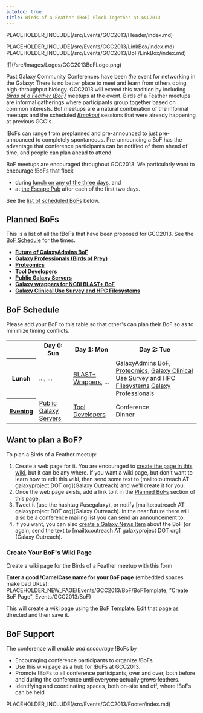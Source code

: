 ```yaml
---
autotoc: true
title: Birds of a Feather (BoF) Flock Together at GCC2013
---
```

PLACEHOLDER_INCLUDE(/src/Events/GCC2013/Header/index.md)



PLACEHOLDER_INCLUDE(/src/Events/GCC2013/LinkBox/index.md)
PLACEHOLDER_INCLUDE(/src/Events/GCC2013/BoF/LinkBox/index.md)

<div class='left'>![](/src/Images/Logos/GCC2013BoFLogo.png)</div>

Past Galaxy Community Conferences have been *the* event for networking in the Galaxy: There is no better place to meet and learn from others doing high-throughput biology.  GCC2013 will extend this tradition by including *[Birds of a Feather (BoF)](http://en.wikipedia.org/wiki/Birds_of_a_feather_(computing))* meetups at the event.  Birds of a Feather meetups are informal gatherings where participants group together based on common interests.  Bof meetups are a natural combination of the informal meetups and the scheduled *[Breakout](/src/Events/GCC2012/Program/Breakouts/index.md)* sessions that were already happening at previous GCC's.

!BoFs can range from preplanned and pre-announced to just pre-announced to completely spontaneous.  Pre-announcing a BoF has the advantage that conference participants can be notified of them ahead of time, and people can plan ahead to attend.

BoF meetups are encouraged throughout GCC2013.  We particularly want to encourage !BoFs that flock 
* during [lunch on any of the three days](/src/Events/GCC2013/Program/index.md), and
* at [the Escape Pub](/src/Events/GCC2013/Program/index.md#escape-to-the-pub) after each of the first two days.

See the [list of scheduled BoFs](/src/Events/GCC2013/BoF/index.md#bof-schedule) below.



## Planned BoFs

This is a list of all the !BoFs that have been proposed for GCC2013.  See the [BoF Schedule](/src/Events/GCC2013/BoF/index.md#bof-schedule) for the times.

* **[Future of GalaxyAdmins BoF](/src/Events/GCC2013/BoF/GalaxyAdmins/index.md)**
* **[Galaxy Professionals (Birds of Prey)](/src/Events/GCC2013/BoF/GalaxyProfessionals/index.md)**
* **[Proteomics](/src/Events/GCC2013/BoF/Proteomics/index.md)**
* **[Tool Developers](/src/Events/GCC2013/BoF/ToolDevelopers/index.md)**
* **[Public Galaxy Servers](/src/Events/GCC2013/BoF/PublicGalaxyServers/index.md)**
* **[Galaxy wrappers for NCBI BLAST+ BoF](/src/Events/GCC2013/BoF/GalaxyBlast/index.md)**
* **[Galaxy Clinical Use Survey and HPC Filesystems](/src/Events/GCC2013/BoF/ClinicalUseHPCFileSystems/index.md)**

## BoF Schedule

Please add your BoF to this table so that other's can plan their BoF so as to minimize timing conflicts.

<table>
  <tr class="th" >
    <th> </th>
    <th> Day 0: Sun </th>
    <th> Day 1: Mon </th>
    <th> Day 2: Tue </th>
  </tr>
  <tr>
    <th> Lunch </th>
    <td> <a href='/src/Events/GCC2013/BoF/BoFName/index.md'>...</a>, ... </td>
    <td> <a href='/src/Events/GCC2013/BoF/GalaxyBlast/index.md'>BLAST+ Wrappers</a>, ... </td>
    <td> <a href='/src/Events/GCC2013/BoF/GalaxyAdmins/index.md'>GalaxyAdmins BoF</a>, <a href='/src/Events/GCC2013/BoF/Proteomics/index.md'>Proteomics</a>, <a href='/src/Events/GCC2013/BoF/ClinicalUseHPCFileSystems/index.md'>Galaxy Clinical Use Survey and HPC Filesystems</a> <a href='/src/Events/GCC2013/BoF/GalaxyProfessionals/index.md'>Galaxy Professionals</a></td>
  </tr>
  <tr>
    <th> <a href='/src/Events/GCC2013/Program/index.md#escape-to-the-pub'>Evening</a> </th>
    <td> <a href='/src/Events/GCC2013/BoF/PublicGalaxyServers/index.md'>Public Galaxy Servers</a>  </td>
    <td> <a href='/src/Events/GCC2013/BoF/ToolDevelopers/index.md'>Tool Developers</a> </td>
    <td> Conference<br />Dinner </td>
  </tr>
</table>


## Want to plan a BoF?

To plan a Birds of a Feather meetup:

1. Create a web page for it.  You are encouraged to [create the page in this wiki](/src/Events/GCC2013/BoF/index.md#create-your-bofs-wiki-page), but it can be any where.  If you want a wiki page, but don't want to learn how to edit this wiki, then send some text to [mailto:outreach AT galaxyproject DOT org](Galaxy Outreach) and we'll create it for you.
1. Once the web page exists, add a link to it in the [Planned BoFs](/src/Events/GCC2013/BoF/index.md#planned-bofs) section of this page.
1. Tweet it (use the hashtag #usegalaxy), or notify [mailto:outreach AT galaxyproject DOT org](Galaxy Outreach).  In the near future there will also be a conference mailing list you can send an announcement to.
1. If you want, you can also [create a Galaxy News Item](/src/News/index.md#add-a-news-item) about the BoF (or again, send the text to [mailto:outreach AT galaxyproject DOT org](Galaxy Outreach).

### Create Your BoF's Wiki Page

Create a wiki page for the Birds of a Feather meetup with this form

**Enter a good !CamelCase name for your BoF page** (embedded spaces make bad URLs):
. PLACEHOLDER_NEW_PAGE(Events/GCC2013/BoF/BoFTemplate, "Create BoF Page", Events/GCC2013/BoF)

This will create a wiki page using the [BoF Template](/src/Events/GCC2013/BoF/BoFTemplate/index.md).  Edit that page as directed and then save it.

## BoF Support

The conference will *enable and encourage* !BoFs by

* Encouraging conference participants to organize !BoFs
* Use this wiki page as a hub for !BoFs at GCC2013.
* Promote !BoFs to all conference participants, over and over, both before and during the conference ~~until everyone actually grows feathers~~.
* Identifying and coordinating spaces, both on-site and off, where !BoFs can be held

PLACEHOLDER_INCLUDE(/src/Events/GCC2013/Footer/index.md)
